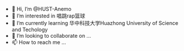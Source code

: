 - 👋 Hi, I’m @HUST-Anemo
- 👀 I’m interested in 唱跳rap篮球
- 🌱 I’m currently learning 华中科技大学Huazhong University of Science and Techology
- 💞️ I’m looking to collaborate on ...
- 📫 How to reach me ...

<!---
HUST-Anemo/HUST-Anemo is a ✨ special ✨ repository because its `README.md` (this file) appears on your GitHub profile.
You can click the Preview link to take a look at your changes.
--->
